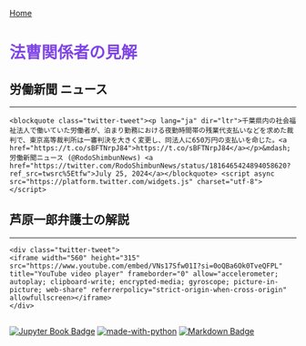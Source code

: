<span style="color: #8045e5;"><i class="fa-solid fa-house"></i></span> [Home](index)

# <span style="color: #8045e5;">法曹関係者の見解</span>

## 労働新聞 ニュース
---

```{raw} html
<blockquote class="twitter-tweet"><p lang="ja" dir="ltr">千葉県内の社会福祉法人で働いていた労働者が、泊まり勤務における夜勤時間帯の残業代支払いなどを求めた裁判で、東京高等裁判所は一審判決を大きく変更し、同法人に650万円の支払いを命じた。<a href="https://t.co/sBFTNrpJ84">https://t.co/sBFTNrpJ84</a></p>&mdash; 労働新聞ニュース (@RodoShimbunNews) <a href="https://twitter.com/RodoShimbunNews/status/1816465424894058620?ref_src=twsrc%5Etfw">July 25, 2024</a></blockquote> <script async src="https://platform.twitter.com/widgets.js" charset="utf-8"></script>
```

## 芦原一郎弁護士の解説
---

```{raw} html
<div class="twitter-tweet">
<iframe width="560" height="315" src="https://www.youtube.com/embed/VNs17Sfw01I?si=0oQBa6Ok0TveQFPL" title="YouTube video player" frameborder="0" allow="accelerometer; autoplay; clipboard-write; encrypted-media; gyroscope; picture-in-picture; web-share" referrerpolicy="strict-origin-when-cross-origin" allowfullscreen></iframe>
</div>
```

## 
[![Jupyter Book Badge](https://jupyterbook.org/_images/badge.svg)](https://jupyterbook.org)
[![made-with-python](https://img.shields.io/badge/Made%20with-Python-1f425f.svg)](https://www.python.org/)
[![Markdown Badge](https://img.shields.io/badge/Markdown-000000?style=flat&logo=markdown&logoColor=white)](https://www.markdownguide.org/)


